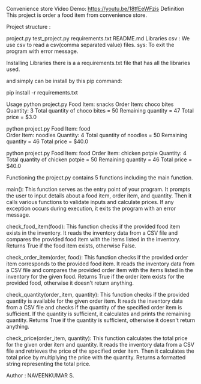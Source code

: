 Convenience store
Video Demo: https://youtu.be/18tfEeWFzis
Definition
This project is order a food item from convenience store.

Project structure :

project.py
test_project.py
requirements.txt
README.md
Libraries
csv : We use csv to read a csv(comma separated value) files.
sys: To exit the program with error message.


Installing Libraries
there is a a requirements.txt file that has all the libraries used.

and simply can be install by this pip command:

pip install -r requirements.txt

Usage
python project.py
Food Item: snacks
Order Item: choco bites
Quantity: 3
Total quantity of  choco bites = 50
Remaining quantity = 47
Total price = $3.0

python project.py
Food Item: food  
Order Item: noodles
Quantity: 4
Total quantity of  noodles = 50
Remaining quantity = 46
Total price = $40.0

python project.py
Food Item: food
Order Item: chicken potpie
Quantity: 4
Total quantity of chicken potpie = 50
Remaining quantity = 46
Total price = $40.0

Functioning
the project.py contains 5 functions including the main function.

main():
This function serves as the entry point of your program.
It prompts the user to input details about a food item, order item, and quantity.
Then it calls various functions to validate inputs and calculate prices.
If any exception occurs during execution, it exits the program with an error message.


check_food_item(food):
This function checks if the provided food item exists in the inventory.
It reads the inventory data from a CSV file and compares the provided food item with the items listed in the inventory.
Returns True if the food item exists, otherwise False.


check_order_item(order, food):
This function checks if the provided order item corresponds to the provided food item.
It reads the inventory data from a CSV file and compares the provided order item with the items listed in the inventory for the given food.
Returns True if the order item exists for the provided food, otherwise it doesn't return anything.


check_quantity(order_item, quantity):
This function checks if the provided quantity is available for the given order item.
It reads the inventory data from a CSV file and checks if the quantity of the specified order item is sufficient.
If the quantity is sufficient, it calculates and prints the remaining quantity.
Returns True if the quantity is sufficient, otherwise it doesn't return anything.


check_price(order_item, quantity):
This function calculates the total price for the given order item and quantity.
It reads the inventory data from a CSV file and retrieves the price of the specified order item.
Then it calculates the total price by multiplying the price with the quantity.
Returns a formatted string representing the total price.


Author : NAVEENKUMAR S.